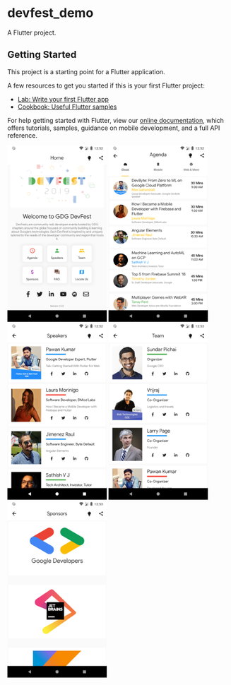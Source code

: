 # devfest_demo

A  Flutter project.

## Getting Started

This project is a starting point for a Flutter application.

A few resources to get you started if this is your first Flutter project:

- [Lab: Write your first Flutter app](https://flutter.dev/docs/get-started/codelab)
- [Cookbook: Useful Flutter samples](https://flutter.dev/docs/cookbook)

For help getting started with Flutter, view our
[online documentation](https://flutter.dev/docs), which offers tutorials,
samples, guidance on mobile development, and a full API reference.

<p float="left" margin="10">

 <img src="screenshots/Screenshot_1574061771.png" height="400" alt="Screenshot"/> 
 <img src="screenshots/Screenshot_1574061775.png" height="400" alt="Screenshot"/>
 <img src="screenshots/Screenshot_1574061780.png" height="400" alt="Screenshot"/>
 <img src="screenshots/Screenshot_1574061785.png" height="400" alt="Screenshot"/>
 <img src="screenshots/Screenshot_1574061792.png" height="400" alt="Screenshot"/>

 </p>



